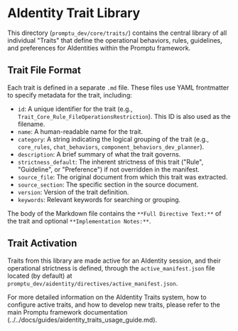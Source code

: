 # AIdentity Trait Library

This directory (`promptu_dev/core/traits/`) contains the central library of all individual "Traits" that define the operational behaviors, rules, guidelines, and preferences for AIdentities within the Promptu framework.

## Trait File Format

Each trait is defined in a separate `.md` file. These files use YAML frontmatter to specify metadata for the trait, including:
- `id`: A unique identifier for the trait (e.g., `Trait_Core_Rule_FileOperationsRestriction`). This ID is also used as the filename.
- `name`: A human-readable name for the trait.
- `category`: A string indicating the logical grouping of the trait (e.g., `core_rules`, `chat_behaviors`, `component_behaviors_dev_planner`).
- `description`: A brief summary of what the trait governs.
- `strictness_default`: The inherent strictness of this trait ("Rule", "Guideline", or "Preference") if not overridden in the manifest.
- `source_file`: The original document from which this trait was extracted.
- `source_section`: The specific section in the source document.
- `version`: Version of the trait definition.
- `keywords`: Relevant keywords for searching or grouping.

The body of the Markdown file contains the `**Full Directive Text:**` of the trait and optional `**Implementation Notes:**`.

## Trait Activation

Traits from this library are made active for an AIdentity session, and their operational strictness is defined, through the `active_manifest.json` file located (by default) at `promptu_dev/aidentity/directives/active_manifest.json`.

For more detailed information on the AIdentity Traits system, how to configure active traits, and how to develop new traits, please refer to the main Promptu framework documentation (../../docs/guides/aidentity_traits_usage_guide.md).

